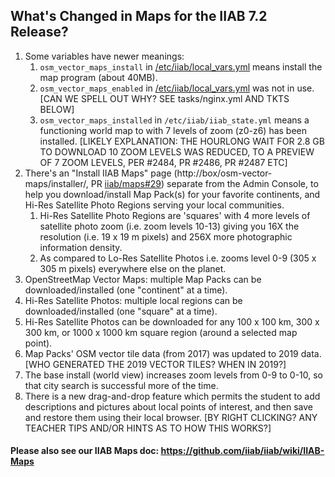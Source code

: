 ## What's Changed in Maps for the IIAB 7.2 Release?

1. Some variables have newer meanings:
    1. `osm_vector_maps_install` in [/etc/iiab/local_vars.yml](http://wiki.laptop.org/go/IIAB/FAQ#What_is_local_vars.yml_and_how_do_I_customize_it.3F) means install the map program (about 40MB).
    2. `osm_vector_maps_enabled` in [/etc/iiab/local_vars.yml](http://wiki.laptop.org/go/IIAB/FAQ#What_is_local_vars.yml_and_how_do_I_customize_it.3F) was not in use.  [CAN WE SPELL OUT WHY?  SEE tasks/nginx.yml AND TKTS BELOW]
    3. `osm_vector_maps_installed` in `/etc/iiab/iiab_state.yml` means a functioning world map to with 7 levels of zoom (z0-z6) has been installed.  [LIKELY EXPLANATION: THE HOURLONG WAIT FOR 2.8 GB TO DOWNLOAD 10 ZOOM LEVELS WAS REDUCED, TO A PREVIEW OF 7 ZOOM LEVELS, PER #2484, PR #2486, PR #2487 ETC]
2. There's an "Install IIAB Maps" page (http://box/osm-vector-maps/installer/, PR [iiab/maps#29](https://github.com/iiab/maps/pull/29)) separate from the Admin Console, to help you download/install Map Pack(s) for your favorite continents, and Hi-Res Satellite Photo Regions serving your local communities.
    1. Hi-Res Satellite Photo Regions are 'squares' with 4 more levels of satellite photo zoom (i.e. zoom levels 10-13) giving you 16X the resolution (i.e. 19 x 19 m pixels) and 256X more photographic information density.
    2. As compared to Lo-Res Satellite Photos i.e. zooms level 0-9 (305 x 305 m pixels) everywhere else on the planet.
3. OpenStreetMap Vector Maps: multiple Map Packs can be downloaded/installed (one "continent" at a time).
4. Hi-Res Satellite Photos: multiple local regions can be downloaded/installed (one "square" at a time).
5. Hi-Res Satellite Photos can be downloaded for any 100 x 100 km, 300 x 300 km, or 1000 x 1000 km square region (around a selected map point).
6. Map Packs' OSM vector tile data (from 2017) was updated to 2019 data.  [WHO GENERATED THE 2019 VECTOR TILES?  WHEN IN 2019?]
7. The base install (world view) increases zoom levels from 0-9 to 0-10, so that city search is successful more of the time.
8. There is a new drag-and-drop feature which permits the student to add descriptions and pictures about local points of interest, and then save and restore them using their local browser.  [BY RIGHT CLICKING?  ANY TEACHER TIPS AND/OR HINTS AS TO HOW THIS WORKS?]

#### Please also see our IIAB Maps doc: https://github.com/iiab/iiab/wiki/IIAB-Maps
